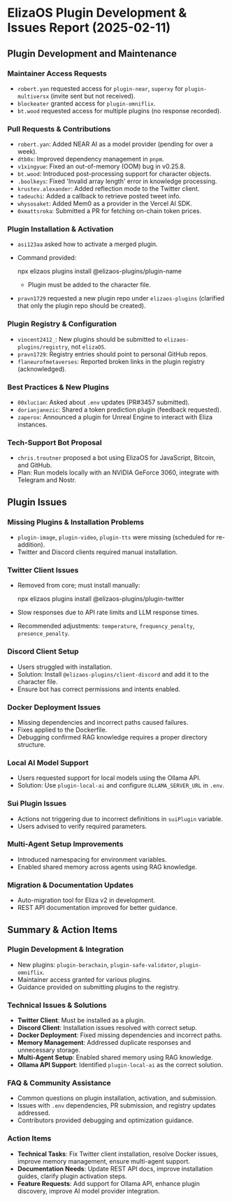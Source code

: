 # ElizaOS Plugin Development & Issues Report (2025-02-11)

## Plugin Development and Maintenance

### Maintainer Access Requests
- `robert.yan` requested access for `plugin-near`, `superxy` for `plugin-multiversx` (invite sent but not received).
- `blockeater` granted access for `plugin-omniflix`.
- `bt.wood` requested access for multiple plugins (no response recorded).

### Pull Requests & Contributions
- `robert.yan`: Added NEAR AI as a model provider (pending for over a week).
- `dtb0x`: Improved dependency management in `pnpm`.
- `v1xingyue`: Fixed an out-of-memory (OOM) bug in v0.25.8.
- `bt.wood`: Introduced post-processing support for character objects.
- `.boolkeys`: Fixed 'Invalid array length' error in knowledge processing.
- `krustev.alexander`: Added reflection mode to the Twitter client.
- `tadeuchi`: Added a callback to retrieve posted tweet info.
- `whysosaket`: Added Mem0 as a provider in the Vercel AI SDK.
- `0xmattsroka`: Submitted a PR for fetching on-chain token prices.

### Plugin Installation & Activation
- `asi123aa` asked how to activate a merged plugin.
- Command provided:  
  
  npx elizaos plugins install @elizaos-plugins/plugin-name
  
  - Plugin must be added to the character file.
- `pravn1729` requested a new plugin repo under `elizaos-plugins` (clarified that only the plugin repo should be created).

### Plugin Registry & Configuration
- `vincent2412_`: New plugins should be submitted to `elizaos-plugins/registry`, not `elizaOS`.
- `pravn1729`: Registry entries should point to personal GitHub repos.
- `flaneurofmetaverses`: Reported broken links in the plugin registry (acknowledged).

### Best Practices & New Plugins
- `00xlucian`: Asked about `.env` updates (PR#3457 submitted).
- `dorianjanezic`: Shared a token prediction plugin (feedback requested).
- `zaperox`: Announced a plugin for Unreal Engine to interact with Eliza instances.

### Tech-Support Bot Proposal
- `chris.troutner` proposed a bot using ElizaOS for JavaScript, Bitcoin, and GitHub.
- Plan: Run models locally with an NVIDIA GeForce 3060, integrate with Telegram and Nostr.

## Plugin Issues

### Missing Plugins & Installation Problems
- `plugin-image`, `plugin-video`, `plugin-tts` were missing (scheduled for re-addition).
- Twitter and Discord clients required manual installation.

### Twitter Client Issues
- Removed from core; must install manually:
  
  npx elizaos plugins install @elizaos-plugins/plugin-twitter
  
- Slow responses due to API rate limits and LLM response times.
- Recommended adjustments: `temperature`, `frequency_penalty`, `presence_penalty`.

### Discord Client Setup
- Users struggled with installation.
- Solution: Install `@elizaos-plugins/client-discord` and add it to the character file.
- Ensure bot has correct permissions and intents enabled.

### Docker Deployment Issues
- Missing dependencies and incorrect paths caused failures.
- Fixes applied to the Dockerfile.
- Debugging confirmed RAG knowledge requires a proper directory structure.

### Local AI Model Support
- Users requested support for local models using the Ollama API.
- Solution: Use `plugin-local-ai` and configure `OLLAMA_SERVER_URL` in `.env`.

### Sui Plugin Issues
- Actions not triggering due to incorrect definitions in `suiPlugin` variable.
- Users advised to verify required parameters.

### Multi-Agent Setup Improvements
- Introduced namespacing for environment variables.
- Enabled shared memory across agents using RAG knowledge.

### Migration & Documentation Updates
- Auto-migration tool for Eliza v2 in development.
- REST API documentation improved for better guidance.

## Summary & Action Items

### Plugin Development & Integration
- New plugins: `plugin-berachain`, `plugin-safe-validator`, `plugin-omniflix`.
- Maintainer access granted for various plugins.
- Guidance provided on submitting plugins to the registry.

### Technical Issues & Solutions
- **Twitter Client**: Must be installed as a plugin.
- **Discord Client**: Installation issues resolved with correct setup.
- **Docker Deployment**: Fixed missing dependencies and incorrect paths.
- **Memory Management**: Addressed duplicate responses and unnecessary storage.
- **Multi-Agent Setup**: Enabled shared memory using RAG knowledge.
- **Ollama API Support**: Identified `plugin-local-ai` as the correct solution.

### FAQ & Community Assistance
- Common questions on plugin installation, activation, and submission.
- Issues with `.env` dependencies, PR submission, and registry updates addressed.
- Contributors provided debugging and optimization guidance.

### Action Items
- **Technical Tasks**: Fix Twitter client installation, resolve Docker issues, improve memory management, ensure multi-agent support.
- **Documentation Needs**: Update REST API docs, improve installation guides, clarify plugin activation steps.
- **Feature Requests**: Add support for Ollama API, enhance plugin discovery, improve AI model provider integration.